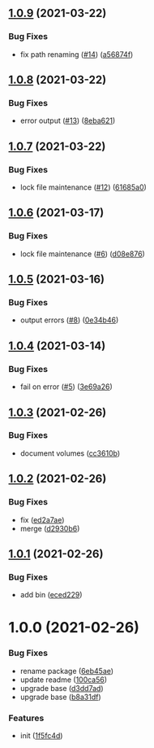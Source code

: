 ## [1.0.9](https://github.com/dword-design/docker-multirun/compare/v1.0.8...v1.0.9) (2021-03-22)


### Bug Fixes

* fix path renaming ([#14](https://github.com/dword-design/docker-multirun/issues/14)) ([a56874f](https://github.com/dword-design/docker-multirun/commit/a56874f1a05426cbc8d3a517e78ab9019ebdede2))

## [1.0.8](https://github.com/dword-design/docker-multirun/compare/v1.0.7...v1.0.8) (2021-03-22)


### Bug Fixes

* error output ([#13](https://github.com/dword-design/docker-multirun/issues/13)) ([8eba621](https://github.com/dword-design/docker-multirun/commit/8eba6212edad11689d20fb58b968e45eefa793e5))

## [1.0.7](https://github.com/dword-design/docker-multirun/compare/v1.0.6...v1.0.7) (2021-03-22)


### Bug Fixes

* lock file maintenance ([#12](https://github.com/dword-design/docker-multirun/issues/12)) ([61685a0](https://github.com/dword-design/docker-multirun/commit/61685a00f4d2f28a56359c36e73497186ecfa422))

## [1.0.6](https://github.com/dword-design/docker-multirun/compare/v1.0.5...v1.0.6) (2021-03-17)


### Bug Fixes

* lock file maintenance ([#6](https://github.com/dword-design/docker-multirun/issues/6)) ([d08e876](https://github.com/dword-design/docker-multirun/commit/d08e87631ba0e22d3078cd969645d7156e89766a))

## [1.0.5](https://github.com/dword-design/docker-multirun/compare/v1.0.4...v1.0.5) (2021-03-16)


### Bug Fixes

* output errors ([#8](https://github.com/dword-design/docker-multirun/issues/8)) ([0e34b46](https://github.com/dword-design/docker-multirun/commit/0e34b46cf0c51475ddba077a4d227497fa2ea0e1))

## [1.0.4](https://github.com/dword-design/docker-multirun/compare/v1.0.3...v1.0.4) (2021-03-14)


### Bug Fixes

* fail on error ([#5](https://github.com/dword-design/docker-multirun/issues/5)) ([3e69a26](https://github.com/dword-design/docker-multirun/commit/3e69a2615f8409b3abdca48ae935bf584fe7cd59))

## [1.0.3](https://github.com/dword-design/docker-multirun/compare/v1.0.2...v1.0.3) (2021-02-26)


### Bug Fixes

* document volumes ([cc3610b](https://github.com/dword-design/docker-multirun/commit/cc3610be12ca80c067351027781cd9ad2aca3e74))

## [1.0.2](https://github.com/dword-design/docker-multirun/compare/v1.0.1...v1.0.2) (2021-02-26)


### Bug Fixes

* fix ([ed2a7ae](https://github.com/dword-design/docker-multirun/commit/ed2a7ae0c58e6fa2c7d2271ff759dbce1e980629))
* merge ([d2930b6](https://github.com/dword-design/docker-multirun/commit/d2930b6c7dd607b9a180d694da2208a6e232e4b6))

## [1.0.1](https://github.com/dword-design/docker-multirun/compare/v1.0.0...v1.0.1) (2021-02-26)


### Bug Fixes

* add bin ([eced229](https://github.com/dword-design/docker-multirun/commit/eced2299b452a541a63d8fb9a3b102abcb361570))

# 1.0.0 (2021-02-26)


### Bug Fixes

* rename package ([6eb45ae](https://github.com/dword-design/docker-multirun/commit/6eb45ae1e4377dde1c74fec05cd1f80fd1d70d7f))
* update readme ([100ca56](https://github.com/dword-design/docker-multirun/commit/100ca569105e06a92ae3243ba21980b959dd5113))
* upgrade base ([d3dd7ad](https://github.com/dword-design/docker-multirun/commit/d3dd7ad3718bbc63feb8567003b81ddcc8864cf2))
* upgrade base ([b8a31df](https://github.com/dword-design/docker-multirun/commit/b8a31dfb59e9ea4fb8c22f99c7d2603800340dda))


### Features

* init ([1f5fc4d](https://github.com/dword-design/docker-multirun/commit/1f5fc4de01b5a22dd9bb39b6339a8da2079f441d))
